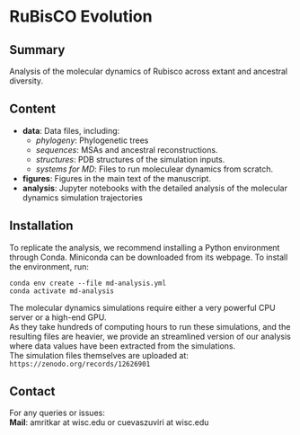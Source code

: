 # RuBisCO Evolution

## Summary

Analysis of the molecular dynamics of Rubisco across extant and ancestral diversity.

## Content

- **data**: Data files, including:
	- *phylogeny*: Phylogenetic trees
	- *sequences*: MSAs and ancestral reconstructions.
	- *structures*: PDB structures of the simulation inputs.
	- *systems for MD*: Files to run moleculear dynamics from scratch.
- **figures**: Figures in the main text of the manuscript.
- **analysis**: Jupyter notebooks with the detailed analysis of the molecular dynamics simulation trajectories

## Installation
To replicate the analysis, we recommend installing a Python environment through Conda. Miniconda can be downloaded from its webpage.
To install the environment, run:

	conda env create --file md-analysis.yml
	conda activate md-analysis

The molecular dynamics simulations require either a very powerful CPU server or a high-end GPU. \
As they take hundreds of computing hours to run these simulations, and the resulting files are heavier, we provide an streamlined version of our analysis where data values have been extracted from the simulations.	\
The simulation files themselves are uploaded at: `https://zenodo.org/records/12626901`

## Contact
For any queries or issues:	\
**Mail**: amritkar at wisc.edu or cuevaszuviri at wisc.edu

